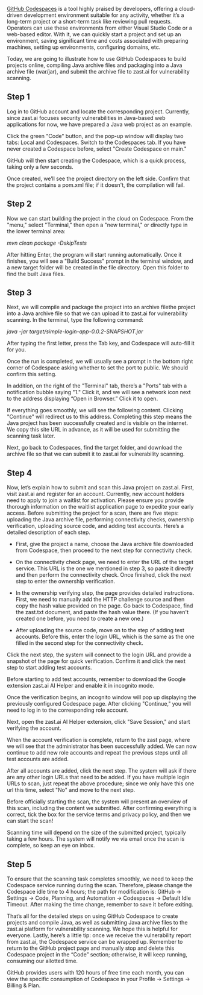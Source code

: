 <a href="https://github.com/features/codespaces" target="_blank">GitHub Codespaces</a> is a tool highly praised by developers, offering a cloud-driven development environment suitable for any activity, whether it’s a long-term project or a short-term task like reviewing pull requests. Operators can use these environments from either Visual Studio Code or a web-based editor. With it, we can quickly start a project and set up an environment, saving significant time and costs associated with preparing machines, setting up environments, configuring domains, etc.

Today, we are going to illustrate how to use GitHub Codespaces to build projects online, compiling Java archive files and packaging into a Java archive file (war/jar), and submit the archive file to zast.ai for vulnerability scanning.

## Step 1 
Log in to GitHub account and locate the corresponding project. Currently, since zast.ai focuses security vulnerabilities in Java-based web applications for now, we have prepared a Java web project as an example.

Click the green "Code" button, and the pop-up window will display two tabs: Local and Codespaces. Switch to the Codespaces tab. If you have never created a Codespace before, select "Create Codespace on main."

GitHub will then start creating the Codespace, which is a quick process, taking only a few seconds.

Once created, we’ll see the project directory on the left side. Confirm that the project contains a pom.xml file; if it doesn't, the compilation will fail.

## Step 2
Now we can start building the project in the cloud on Codespace. From the "menu," select "Terminal," then open a "new terminal," or directly type in the lower terminal area:

*mvn clean package -DskipTests*

After hitting Enter, the program will start running automatically. Once it finishes, you will see a "Build Success" prompt in the terminal window, and a new target folder will be created in the file directory. Open this folder to find the built Java files.

## Step 3 
Next, we will compile and package the project into an archive filethe project into a Java archive file so that we can upload it to zast.ai for vulnerability scanning. In the terminal, type the following command:

*java -jar target/simple-login-app-0.0.2-SNAPSHOT.jar*

After typing the first letter, press the Tab key, and Codespace will auto-fill it for you.

Once the run is completed, we will usually see a prompt in the bottom right corner of Codespace asking whether to set the port to public. We should confirm this setting.

In addition, on the right of the "Terminal" tab, there’s a "Ports" tab with a notification bubble saying "1." Click it, and we will see a network icon next to the address displaying “Open in Browser.” Click it to open.

If everything goes smoothly, we will see the following content. Clicking "Continue" will redirect us to this address. Completing this step means the Java project has been successfully created and is visible on the internet. We copy this site URL in advance, as it will be used for submitting the scanning task later.

Next, go back to Codespaces, find the target folder, and download the archive file so that we can submit it to zast.ai for vulnerability scanning.

## Step 4
Now, let’s explain how to submit and scan this Java project on zast.ai. First, visit zast.ai and register for an account. Currently, new account holders need to apply to join a waitlist for activation. Please ensure you provide thorough information on the waitlist application page to expedite your early access.
Before submitting the project for a scan, there are five steps: uploading the Java archive file, performing connectivity checks, ownership verification, uploading source code, and adding test accounts. Here’s a detailed description of each step.
* First, give the project a name, choose the Java archive file downloaded from Codespace, then proceed to the next step for connectivity check.
* On the connectivity check page, we need to enter the URL of the target service. This URL is the one we mentioned in step 3, so paste it directly and then perform the connectivity check. Once finished, click the next step to enter the ownership verification. 

* In the ownership verifying step, the page provides detailed instructions. First, we need to manually add the HTTP challenge source and then copy the hash value provided on the page. Go back to Codespace, find the zast.txt document, and paste the hash value there. (If you haven't created one before, you need to create a new one.) 

* After uploading the source code, move on to the step of adding test accounts. Before this, enter the login URL, which is the same as the one filled in the second step for the connectivity check. 

Click the next step, the system will connect to the login URL and provide a snapshot of the page for quick verification. Confirm it and click the next step to start adding test accounts.

Before starting to add test accounts, remember to download the Google extension zast.ai AI Helper and enable it in incognito mode.

Once the verification begins, an incognito window will pop up displaying the previously configured Codespace page. After clicking "Continue," you will need to log in to the corresponding role account.

Next, open the zast.ai AI Helper extension, click "Save Session," and start verifying the account.

When the account verification is complete, return to the zast page, where we will see that the administrator has been successfully added. We can now continue to add new role accounts and repeat the previous steps until all test accounts are added.

After all accounts are added, click the next step. The system will ask if there are any other login URLs that need to be added. If you have multiple login URLs to scan, just repeat the above procedure; since we only have this one url this time, select "No" and move to the next step.

Before officially starting the scan, the system will present an overview of this scan, including the content we submitted. After confirming everything is correct, tick the box for the service terms and privacy policy, and then we can start the scan!

Scanning time will depend on the size of the submitted project, typically taking a few hours. The system will notify we via email once the scan is complete, so keep an eye on inbox.

## Step 5
To ensure that the scanning task completes smoothly, we need to keep the Codespace service running during the scan. Therefore, please change the Codespace idle time to 4 hours; the path for modification is: GitHub -> Settings -> Code, Planning, and Automation -> Codespaces -> Default Idle Timeout. After making the time change, remember to save it before exiting.


That’s all for the detailed steps on using GitHub Codespace to create projects and compile Java, as well as submitting Java archive files to the zast.ai platform for vulnerability scanning. We hope this is helpful for everyone.
Lastly, here’s a little tip: once we receive the vulnerability report from zast.ai, the Codespace service can be wrapped up. Remember to return to the GitHub project page and manually stop and delete this Codespace project in the “Code” section; otherwise, it will keep running, consuming our allotted time.

GitHub provides users with 120 hours of free time each month, you can view the specific consumption of Codespace in your Profile -> Settings -> Billing & Plan.
